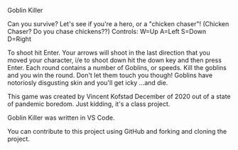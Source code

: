 Goblin Killer

Can you survive?
Let's see if you're a hero, or a "chicken chaser"! (Chicken Chaser? Do you chase chickens??)
Controls: W=Up A=Left S=Down D=Right

To shoot hit Enter.
Your arrows will shoot in the last direction that you moved your character,
i/e to shoot down hit the down key and then press Enter.
Each round contains a number of Goblins, or speeds.
Kill the goblins and you win the round.
Don't let them touch you though!
Goblins have notoriosly disgusting skin and you'll get icky
...and die.

This game was created by Vincent Kofstad December of 2020 out of a state of pandemic boredom. Just kidding, it's a class project. 

Goblin Killer was written in VS Code.

You can contribute to this project using GitHub and forking and cloning the project.


